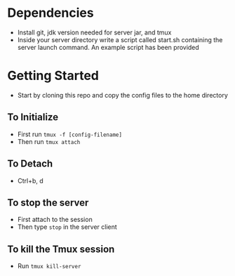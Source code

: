 # Dependencies
 - Install git, jdk version needed for server jar, and tmux
 - Inside your server directory write a script called start.sh containing the server launch command. An example script has been provided

# Getting Started
- Start by cloning this repo and copy the config files to the home directory

## To Initialize
 - First run `tmux -f [config-filename]`
 - Then run `tmux attach`

## To Detach
 - Ctrl+b, d

## To stop the server
 - First attach to the session
 - Then type `stop` in the server client

## To kill the Tmux session
 - Run `tmux kill-server`
